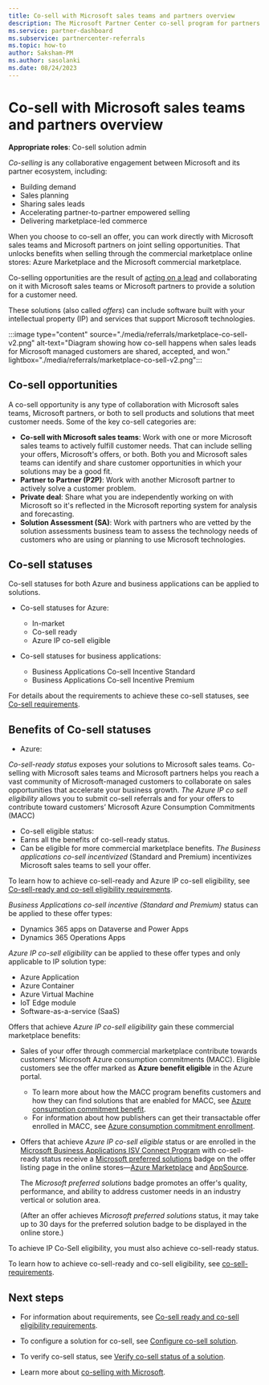 ```yaml
---
title: Co-sell with Microsoft sales teams and partners overview
description: The Microsoft Partner Center co-sell program for partners can help you reach a vast customer base and generate new sales.
ms.service: partner-dashboard 
ms.subservice: partnercenter-referrals
ms.topic: how-to
author: Saksham-PM
ms.author: sasolanki
ms.date: 08/24/2023
---
```


# Co-sell with Microsoft sales teams and partners overview

**Appropriate roles**: Co-sell solution admin

*Co-selling* is any collaborative engagement between Microsoft and its partner ecosystem, including:

- Building demand
- Sales planning
- Sharing sales leads
- Accelerating partner-to-partner empowered selling
- Delivering marketplace-led commerce

When you choose to co-sell an offer, you can work directly with Microsoft sales teams and Microsoft partners on joint selling opportunities. That unlocks benefits when selling through the commercial marketplace online stores: Azure Marketplace and the Microsoft commercial marketplace.

Co-selling opportunities are the result of [acting on a lead](/azure/marketplace/partner-center-portal/commercial-marketplace-get-customer-leads) and collaborating on it with Microsoft sales teams or Microsoft partners to provide a solution for a customer need.

These solutions (also called *offers*) can include software built with your intellectual property (IP) and services that support Microsoft technologies.

:::image type="content" source="./media/referrals/marketplace-co-sell-v2.png" alt-text="Diagram showing how co-sell happens when sales leads for Microsoft managed customers are shared, accepted, and won." lightbox="./media/referrals/marketplace-co-sell-v2.png":::

## Co-sell opportunities

A co-sell opportunity is any type of collaboration with Microsoft sales teams, Microsoft partners, or both to sell products and solutions that meet customer needs. Some of the key co-sell categories are:

- **Co-sell with Microsoft sales teams**: Work with one or more Microsoft sales teams to actively fulfill customer needs. That can include selling your offers, Microsoft's offers, or both. Both you and Microsoft sales teams can identify and share customer opportunities in which your solutions may be a good fit.
- **Partner to Partner (P2P)**: Work with another Microsoft partner to actively solve a customer problem.
- **Private deal**: Share what you are independently working on with Microsoft so it's reflected in the Microsoft reporting system for analysis and forecasting.
- **Solution Assessment (SA)**: Work with partners who are vetted by the solution assessments business team to assess the technology needs of customers who are using or planning to use Microsoft technologies.

## Co-sell statuses

Co-sell statuses for both Azure and business applications can be applied to solutions.

- Co-sell statuses for Azure:
  - In-market
  - Co-sell ready
  - Azure IP co-sell eligible

- Co-sell statuses for business applications:
  - Business Applications Co-sell Incentive Standard
  - Business Applications Co-sell Incentive Premium  

For details about the requirements to achieve these co-sell statuses, see [Co-sell requirements](co-sell-requirements.md).

## Benefits of Co-sell statuses

- Azure:

*Co-sell-ready status* exposes your solutions to Microsoft sales teams. Co-selling with Microsoft sales teams and Microsoft partners helps you reach a vast community of Microsoft-managed customers to collaborate on sales opportunities that accelerate your business growth.
*The Azure IP co sell eligibility* allows you to submit co-sell referrals and for your offers to contribute toward customers’ Microsoft Azure Consumption Commitments (MACC) 
- Co-sell eligible status: 
- Earns all the benefits of co-sell-ready status. 
- Can be eligible for more commercial marketplace benefits. 
*The Business applications co-sell incentivized* (Standard and Premium) incentivizes Microsoft sales teams to sell your offer. 
 

To learn how to achieve co-sell-ready and Azure IP co-sell eligibility, see [Co-sell-ready and co-sell eligibility requirements](co-sell-requirements.md).

*Business Applications co-sell incentive (Standard and Premium)* status can be applied to these offer types:

- Dynamics 365 apps on Dataverse and Power Apps
- Dynamics 365 Operations Apps

*Azure IP co-sell eligibility* can be applied to these offer types and only applicable to IP solution type:

- Azure Application
- Azure Container
- Azure Virtual Machine
- IoT Edge module
- Software-as-a-service (SaaS)

Offers that achieve *Azure IP co-sell eligibility* gain these commercial marketplace benefits:

- Sales of your offer through commercial marketplace contribute towards customers' Microsoft Azure consumption commitments (MACC). Eligible customers see the offer marked as **Azure benefit eligible** in the Azure portal.
  - To learn more about how the MACC program benefits customers and how they can find solutions that are enabled for MACC, see [Azure consumption commitment benefit](/marketplace/azure-consumption-commitment-benefit).
  - For information about how publishers can get their transactable offer enrolled in MACC, see [Azure consumption commitment enrollment](/azure/marketplace/azure-consumption-commitment-enrollment).
- Offers that achieve  *Azure IP co-sell eligible* status or are enrolled in the [Microsoft Business Applications ISV Connect Program](/azure/marketplace/business-applications-isv-program) with co-sell-ready status receive a [Microsoft preferred solutions](/marketplace/azure-marketplace-overview) badge on the offer listing page in the online stores—[Azure Marketplace](https://azuremarketplace.microsoft.com/) and [AppSource](https://appsource.microsoft.com/).

   The *Microsoft preferred solutions* badge promotes an offer's quality, performance, and ability to address customer needs in an industry vertical or solution area.

   (After an offer achieves *Microsoft preferred solutions* status, it may take up to 30 days for the preferred solution badge to be displayed in the online store.)

To achieve IP Co-Sell eligibility, you must also achieve co-sell-ready status.

To learn how to achieve co-sell-ready and co-sell eligibility, see [co-sell-requirements](co-sell-requirements.md).


## Next steps

- For information about requirements, see [Co-sell ready and co-sell eligibility  requirements](co-sell-requirements.md).

- To configure a solution for co-sell, see [Configure co-sell solution](co-sell-configure.md).
- To verify co-sell status, see [Verify co-sell status of a solution](co-sell-status.md).
- Learn more about [co-selling with Microsoft](https://partner.microsoft.com/membership/sell-with-microsoft).


